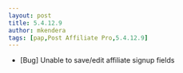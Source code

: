 ```yaml
---
layout: post
title: 5.4.12.9
author: mkendera
tags: [pap,Post Affiliate Pro,5.4.12.9]
---
```


- [Bug] Unable to save/edit affiliate signup fields
